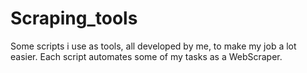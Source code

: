 # Scraping_tools
Some scripts i use as tools, all developed by me, to make my job a lot easier. Each script automates some of my tasks as a WebScraper.
